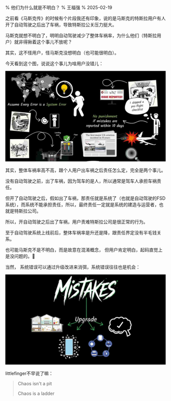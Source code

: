 % 他们为什么就是不明白？
% 王福强
% 2025-02-19

之前看《马斯克传》的时候有个片段我还有印象，说的是马斯克的特斯拉用户有人开了自动驾驶之后出了车祸，导致特斯拉公关压力挺大。

马斯克就想不明白了，明明自动驾驶减少了整体车祸率，为什么他们（特斯拉用户）就非得揪着这个事儿不放呢？

其实，这不怪用户，怪马斯克没想明白（也可能很明白）。

今天看到这个图，说说这个事儿为啥用户没错儿：

![](./images/59591739935454_.pic.jpg)

其实，整体车祸率高不高，跟个人用户出车祸之后责任怎么定，完全是两个事儿。

没有自动驾驶之前，出了车祸，因为驾车的是人，所以通常是驾车人承担车祸责任。

但开了自动驾驶之后，假如出了车祸，那责任就是系统了（也就是自动驾驶的FSD系统），而系统不能承担责任，所以，最终责任一定就是系统的建造与运营者，也就是特斯拉公司。 

所以，开自动驾驶之后出了车祸，用户责难特斯拉公司是很正常的行为。

至于自动驾驶系统上线前后，整体车祸率是升还是降，跟责任界定没有半毛钱关系。

也可能马斯克不是不明白，而是故意在混淆概念， 但用户肯定明白，起码直觉上是没问题的。🤣

当然， 系统错误可以通过升级改进来消弭，系统错误往往也是机会：

![](./images/59601739935636_.pic.jpg)

littlefinger不早说了嘛：

> Chaos isn't a pit
> 
> Chaos is a ladder 







